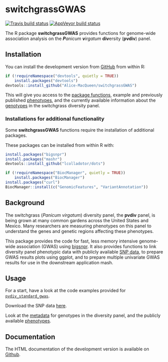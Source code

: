 
<!-- README.md is generated from README.Rmd. Please edit that file -->

# switchgrassGWAS

<!-- badges: start -->

[![Travis build
status](https://travis-ci.org/Alice-MacQueen/switchgrassGWAS.svg?branch=master)](https://travis-ci.org/Alice-MacQueen/switchgrassGWAS)
[![AppVeyor build
status](https://ci.appveyor.com/api/projects/status/github/Alice-MacQueen/switchgrassGWAS?branch=master&svg=true)](https://ci.appveyor.com/project/Alice-MacQueen/switchgrassGWAS)
<!-- badges: end -->

The R package <b>switchgrassGWAS</b> provides functions for genome-wide
association analysis on the *<b>P</b>anicum <b>v</b>irgatum*
<b>div</b>ersity (<b>pvdiv</b>) panel.

## Installation

You can install the development version from
[GitHub](https://github.com/Alice-MacQueen/switchgrassGWAS) from within
R:

``` r
if (!requireNamespace("devtools", quietly = TRUE))
    install.packages("devtools")
devtools::install_github("Alice-MacQueen/switchgrassGWAS")
```

This will give you access to the [package
functions](https://alice-macqueen.github.io/switchgrassGWAS/docs/reference/index.html),
example and previously published
[phenotypes](https://alice-macqueen.github.io/switchgrassGWAS/reference/phenotypes.html),
and the currently available information about the
[genotypes](https://alice-macqueen.github.io/switchgrassGWAS/reference/pvdiv_metadata.html)
in the switchgrass diversity panel.

### Installations for additional functionality

Some <b>switchgrassGWAS</b> functions require the installation of
additional packages.

These packages can be installed from within R with:

``` r
install.packages("bigsnpr")
install.packages("mashr")
devtools::install_github("lcolladotor/dots")

if (!requireNamespace("BiocManager", quietly = TRUE))
    install.packages("BiocManager")
install.packages("curl")
BiocManager::install(c("GenomicFeatures", "VariantAnnotation"))
```

## Background

The switchgrass (*Panicum virgatum*) diversity panel, the <b>pvdiv</b>
panel, is being grown at many common gardens across the United States
and Mexico. Many researchers are measuring phenotypes on this panel to
understand the genes and genetic regions affecting these phenotypes.

This package provides the code for fast, less memory intensive
genome-wide association (GWAS) using
[bigsnpr](https://privefl.github.io/bigsnpr/). It also provides
functions to link diversity panel phenotypic data with publicly
available [SNP data](https://doi.org/10.18738/T8/J377KE), to prepare
GWAS results plots using ggplot, and to prepare multiple univariate GWAS
results for use in the downstream application mash.

## Usage

For a start, have a look at the code examples provided for
[`pvdiv_standard_gwas`](https://alice-macqueen.github.io/switchgrassGWAS/reference/pvdiv_standard_gwas.html).

Download the SNP data [here](https://doi.org/10.18738/T8/J377KE).

Look at the
[metadata](https://alice-macqueen.github.io/switchgrassGWAS/reference/pvdiv_metadata.html)
for genotypes in the diversity panel, and the publicly available
[phenotypes](https://alice-macqueen.github.io/switchgrassGWAS/reference/phenotypes.html).

## Documentation

The HTML documentation of the development version is available on
[Github](https://alice-macqueen.github.io/switchgrassGWAS/).
